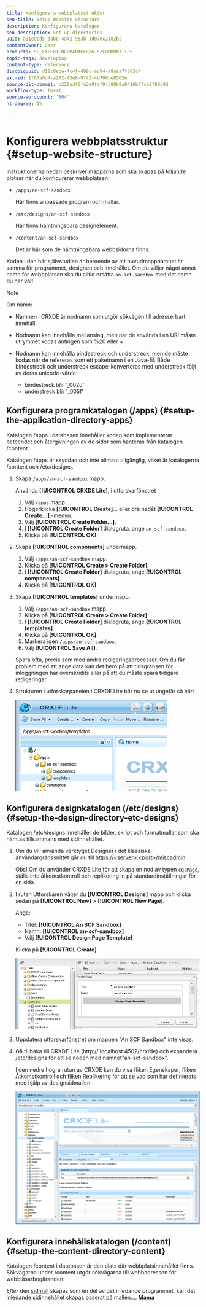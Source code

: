 ```yaml
---
title: Konfigurera webbplatsstruktur
seo-title: Setup Website Structure
description: Konfigurera kataloger
seo-description: Set up directories
uuid: a31edcd5-dab8-4a42-953b-1d076c2182b2
contentOwner: User
products: SG_EXPERIENCEMANAGER/6.5/COMMUNITIES
topic-tags: developing
content-type: reference
discoiquuid: d18c0ece-4c4f-499c-ac94-a9aaa7f883c4
exl-id: 1f60a0d4-a272-45e8-9742-4b706be8502e
source-git-commit: b220adf6fa3e9faf94389b9a9416b7fca2f89d9d
workflow-type: tm+mt
source-wordcount: '504'
ht-degree: 1%

---
```


# Konfigurera webbplatsstruktur {#setup-website-structure}

Instruktionerna nedan beskriver mapparna som ska skapas på följande platser när du konfigurerar webbplatsen:

* `/apps/an-scf-sandbox`

   Här finns anpassade program och mallar.

* `/etc/designs/an-scf-sandbox`

   Här finns hämtningsbara designelement.

* `/content/an-scf-sandbox`

   Det är här som de hämtningsbara webbsidorna finns.

Koden i den här självstudien är beroende av att huvudmappnamnet är samma för programmet, designen och innehållet. Om du väljer något annat namn för webbplatsen ska du alltid ersätta `an-scf-sandbox` med det namn du har valt.

>[!NOTE]
>
>Om namn:
>
>* Namnen i CRXDE är nodnamn som utgör sökvägen till adresserbart innehåll.
>* Nodnamn kan innehålla mellanslag, men när de används i en URI måste utrymmet kodas antingen som %20 eller +.
>* Nodnamn kan innehålla bindestreck och understreck, men de måste kodas när de refereras som ett paketnamn i en Java-fil. Både bindestreck och understreck escape-konverteras med understreck följt av deras unicode-värde:
   >
   >   * bindestreck blir &#39;_002d&#39;
   >   * understreck blir &#39;_005f&#39;


## Konfigurera programkatalogen (/apps) {#setup-the-application-directory-apps}

Katalogen /apps i databasen innehåller koden som implementerar beteendet och återgivningen av de sidor som hanteras från katalogen /content.

Katalogen /apps är skyddad och inte allmänt tillgänglig, vilket är katalogerna /content och /etc/designs.

1. Skapa `/apps/an-scf-sandbox` mapp.

   Använda **[!UICONTROL CRXDE Lite]**, i utforskarfönstret

   1. Välj `/apps` mapp.
   1. Högerklicka **[!UICONTROL Create]**... eller dra nedåt **[!UICONTROL Create...]** -menyn.
   1. Välj **[!UICONTROL Create Folder...]**.
   1. I **[!UICONTROL Create Folder]** dialogruta, ange `an-scf-sandbox`.
   1. Klicka på **[!UICONTROL OK]**.

1. Skapa **[!UICONTROL components]** undermapp.

   1. Välj `/apps/an-scf-sandbox` mapp.
   1. Klicka på **[!UICONTROL Create > Create Folder]**.
   1. I **[!UICONTROL Create Folder]** dialogruta, ange **[!UICONTROL components]**.
   1. Klicka på **[!UICONTROL OK]**.

1. Skapa **[!UICONTROL templates]** undermapp.

   1. Välj `/apps/an-scf-sandbox` mapp.
   1. Klicka på **[!UICONTROL Create > Create Folder]**.
   1. I **[!UICONTROL Create Folder]** dialogruta, ange **[!UICONTROL templates]**.
   1. Klicka på **[!UICONTROL OK]**.
   1. Markera igen `/apps/an-scf-sandbox`.
   1. Välj **[!UICONTROL Save All]**.

   Spara ofta, precis som med andra redigeringsprocesser. Om du får problem med att ange data kan det bero på att tidsgränsen för inloggningen har överskridits eller på att du måste spara tidigare redigeringar.

1. Strukturen i utforskarpanelen i CRXDE Lite bör nu se ut ungefär så här:

   ![crxde-template](assets/crxde-template.png)

## Konfigurera designkatalogen (/etc/designs) {#setup-the-design-directory-etc-designs}

Katalogen /etc/designs innehåller de bilder, skript och formatmallar som ska hämtas tillsammans med sidinnehållet.

1. Om du vill använda verktyget Designer i det klassiska användargränssnittet går du till [https://&lt;server>:&lt;port>/miscadmin](http://localhost:4502/miscadmin).

   Obs! Om du använder CRXDE Lite för att skapa en nod av typen `cq:Page`, ställs inte åtkomstkontroll och replikering in på standardinställningar för en sida.

1. I rutan Utforskaren väljer du **[!UICONTROL Designs]** mapp och klicka sedan på **[!UICONTROL New]** > **[!UICONTROL New Page]**.

   Ange:

   * Titel: **[!UICONTROL An SCF Sandbox]**
   * Namn: **[!UICONTROL an-scf-sandbox]**
   * Välj **[!UICONTROL Design Page Template]**

   Klicka på **[!UICONTROL Create]**.

   ![design-template](assets/design-template.png)

1. Uppdatera utforskarfönstret om mappen &quot;An SCF Sandbox&quot; inte visas.

1. Gå tillbaka till CRXDE Lite (http:// localhost:4502/crx/de) och expandera /etc/designs för att se noden med namnet&quot;an-scf-sandbox&quot;.

   I den nedre högra rutan av CRXDE kan du visa fliken Egenskaper, fliken Åtkomstkontroll och fliken Replikering för att se vad som har definierats med hjälp av designsidmallen.

   ![crxde-configure-template](assets/crxde-configure-template.png)

## Konfigurera innehållskatalogen (/content) {#setup-the-content-directory-content}

Katalogen /content i databasen är den plats där webbplatsinnehållet finns. Sökvägarna under /content utgör sökvägarna till webbadressen för webbläsarbegäranden.

*Efter* den [sidmall](initial-app.md#createthepagetemplate) skapas som en del av det inledande programmet, kan det inledande sidinnehållet skapas baserat på mallen.... [**Mama**](initial-app.md)
